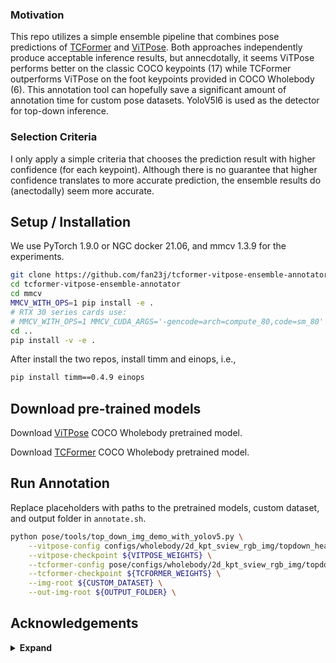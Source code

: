 ### Motivation
This repo utilizes a simple ensemble pipeline that combines pose predictions of [TCFormer](https://github.com/zengwang430521/TCFormer) and [ViTPose](https://github.com/ViTAE-Transformer/ViTPose). Both approaches independently produce acceptable inference results, but annecdotally, it seems ViTPose performs better on the classic COCO keypoints (17) while TCFormer outperforms ViTPose on the foot keypoints provided in COCO Wholebody (6). This annotation tool can hopefully save a significant amount of annotation time for custom pose datasets. YoloV5l6 is used as the detector for top-down inference.

### Selection Criteria
I only apply a simple criteria that chooses the prediction result with higher confidence (for each keypoint). Although there is no guarantee that higher confidence translates to more accurate prediction, the ensemble results do (anectodally) seem more accurate.

## Setup / Installation
We use PyTorch 1.9.0 or NGC docker 21.06, and mmcv 1.3.9 for the experiments.
```bash
git clone https://github.com/fan23j/tcformer-vitpose-ensemble-annotator.git
cd tcformer-vitpose-ensemble-annotator
cd mmcv
MMCV_WITH_OPS=1 pip install -e .
# RTX 30 series cards use:
# MMCV_WITH_OPS=1 MMCV_CUDA_ARGS='-gencode=arch=compute_80,code=sm_80' pip install -e .
cd ..
pip install -v -e .
```

After install the two repos, install timm and einops, i.e.,
```bash
pip install timm==0.4.9 einops
```

## Download pre-trained models
Download [ViTPose](https://github.com/ViTAE-Transformer/ViTPose) COCO Wholebody pretrained model.

Download [TCFormer](https://github.com/zengwang430521/TCFormer) COCO Wholebody pretrained model.

## Run Annotation
Replace placeholders with paths to the pretrained models, custom dataset, and output folder in `annotate.sh`.

```bash
python pose/tools/top_down_img_demo_with_yolov5.py \
    --vitpose-config configs/wholebody/2d_kpt_sview_rgb_img/topdown_heatmap/coco-wholebody/ViTPose_huge_wholebody_256x192.py \
    --vitpose-checkpoint ${VITPOSE_WEIGHTS} \
    --tcformer-config pose/configs/wholebody/2d_kpt_sview_rgb_img/topdown_heatmap/coco-wholebody/tcformer_large_mta_coco_wholebody_384x288.py \
    --tcformer-checkpoint ${TCFORMER_WEIGHTS} \
    --img-root ${CUSTOM_DATASET} \
    --out-img-root ${OUTPUT_FOLDER} \
```

## Acknowledgements

<details><summary> <b>Expand</b> </summary>

* [YoloV5](https://github.com/ultralytics/yolov5)
* [ViTPose](https://github.com/ViTAE-Transformer/ViTPose)
* [TCFormer](https://github.com/zengwang430521/TCFormer)
* [mmpose](https://github.com/open-mmlab/mmpose)
</details>
